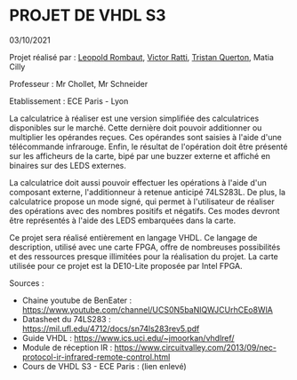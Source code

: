 # PROJET DE VHDL S3

03/10/2021


Projet réalisé par : [Leopold Rombaut](https://github.com/Loxed), [Victor Ratti](https://github.com/victor-ratti), [Tristan Querton](https://github.com/tristanqtn), Matia Cilly

Professeur : Mr Chollet, Mr Schneider

Etablissement : ECE Paris - Lyon

La calculatrice à réaliser est une version simplifiée des calculatrices disponibles sur le marché. Cette dernière doit pouvoir additionner ou multiplier les opérandes reçues. Ces opérandes sont saisies à l'aide d'une télécommande infrarouge. Enfin, le résultat de l'opération doit être présenté sur les afficheurs de la carte, bipé par une buzzer externe et affiché en binaires sur des LEDS externes.

La calculatrice doit aussi pouvoir effectuer les opérations à l'aide d'un composant externe, l'additionneur à retenue anticipé 74LS283L. De plus, la calculatrice propose un mode signé, qui permet à l'utilisateur de réaliser des opérations avec des nombres positifs et négatifs. Ces modes devront être représentés à l'aide des LEDS embarquées dans la carte.

Ce projet sera réalisé entièrement en langage VHDL. Ce langage de description, utilisé avec une carte FPGA, offre de nombreuses possibilités et des ressources presque illimitées pour la réalisation du projet. La carte utilisée pour ce projet est la DE10-Lite proposée par Intel FPGA.

Sources :

- Chaine youtube de BenEater : https://www.youtube.com/channel/UCS0N5baNlQWJCUrhCEo8WlA
- Datasheet du 74LS283 : https://mil.ufl.edu/4712/docs/sn74ls283rev5.pdf
- Guide VHDL : https://www.ics.uci.edu/~jmoorkan/vhdlref/
- Module de réception IR : https://www.circuitvalley.com/2013/09/nec-protocol-ir-infrared-remote-control.html
- Cours de VHDL S3 - ECE Paris : (lien enlevé)
